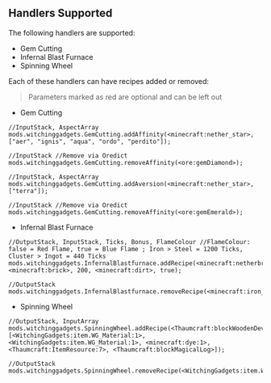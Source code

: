 ## **Handlers Supported**

The following handlers are supported:

- Gem Cutting
- Infernal Blast Furnace
- Spinning Wheel

Each of these handlers can have recipes added or removed:

> Parameters marked as red are optional and can be left out

- Gem Cutting

```
//InputStack, AspectArray
mods.witchinggadgets.GemCutting.addAffinity(<minecraft:nether_star>, ["aer", "ignis", "aqua", "ordo", "perdito"]);

//InputStack //Remove via Oredict
mods.witchinggadgets.GemCutting.removeAffinity(<ore:gemDiamond>);

//InputStack, AspectArray
mods.witchinggadgets.GemCutting.addAversion(<minecraft:nether_star>, ["terra"]);

//InputStack //Remove via Oredict
mods.witchinggadgets.GemCutting.removeAffinity(<ore:gemEmerald>);
```

- Infernal Blast Furnace

```
//OutputStack, InputStack, Ticks, Bonus, FlameColour //FlameColour: false = Red Flame, true = Blue Flame ; Iron > Steel = 1200 Ticks, Cluster > Ingot = 440 Ticks
mods.witchinggadgets.InfernalBlastfurnace.addRecipe(<minecraft:netherbrick>, <minecraft:brick>, 200, <minecraft:dirt>, true);

//OutputStack
mods.witchinggadgets.InfernalBlastfurnace.removeRecipe(<minecraft:iron_ingot>);
```

- Spinning Wheel

```
//OutputStack, InputArray
mods.witchinggadgets.SpinningWheel.addRecipe(<Thaumcraft:blockWoodenDevice:8>, [<WitchingGadgets:item.WG_Material:1>, <WitchingGadgets:item.WG_Material:1>, <minecraft:dye:1>, <Thaumcraft:ItemResource:7>, <Thaumcraft:blockMagicalLog>]);

//OutputStack
mods.witchinggadgets.SpinningWheel.removeRecipe(<WitchingGadgets:item.WG_Material>);
```